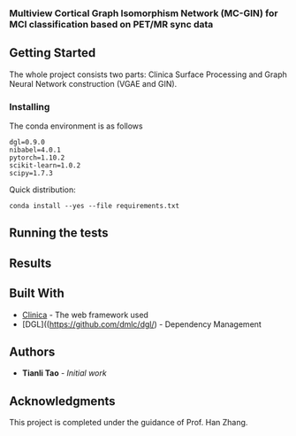 ### Multiview Cortical Graph Isomorphism Network (MC-GIN) for MCI classification based on PET/MR sync data


## Getting Started

The whole project consists two parts: Clinica Surface Processing and Graph Neural Network construction (VGAE and GIN).



### Installing
The conda environment is as follows

```
dgl=0.9.0
nibabel=4.0.1
pytorch=1.10.2
scikit-learn=1.0.2
scipy=1.7.3
```
Quick distribution: 

```
conda install --yes --file requirements.txt
```

## Running the tests


## Results



## Built With

* [Clinica](http://www.clinica.run/) - The web framework used
* [DGL]((https://github.com/dmlc/dgl/) - Dependency Management


## Authors

* **Tianli Tao** - *Initial work* 


## Acknowledgments

This project is completed under the guidance of Prof. Han Zhang.
